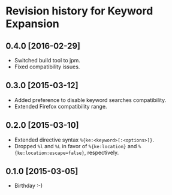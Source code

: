 # Revision history for Keyword Expansion

## 0.4.0 [2016-02-29]

* Switched build tool to jpm.
* Fixed compatibility issues.

## 0.3.0 [2015-03-12]

* Added preference to disable keyword searches compatibility.
* Extended Firefox compatibility range.

## 0.2.0 [2015-03-10]

* Extended directive syntax `%{ke:<keyword>[:<options>]}`.
* Dropped `%l` and `%L` in favor of `%{ke:location}` and
  `%{ke:location:escape=false}`, respectively.

## 0.1.0 [2015-03-05]

* Birthday :-)
